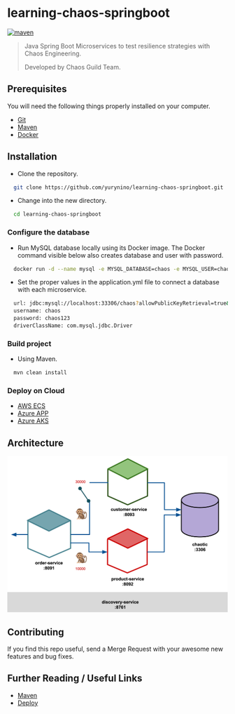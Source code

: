# learning-chaos-springboot

[![maven](https://img.shields.io/badge/maven-v3.6.X-red.svg)](https://maven.apache.org/)

> Java Spring Boot Microservices to test resilience strategies with Chaos Engineering.
>
> Developed by Chaos Guild Team.

## Prerequisites

You will need the following things properly installed on your computer.

- [Git](http://git-scm.com/)
- [Maven](https://maven.apache.org/developers/index.html)
- [Docker](https://www.docker.com/)

## Installation

- Clone the repository.

```bash
  git clone https://github.com/yurynino/learning-chaos-springboot.git
```

- Change into the new directory.

```bash
  cd learning-chaos-springboot
```

### Configure the database

- Run MySQL database locally using its Docker image. The Docker command visible below also creates database and user with password.

```bash
  docker run -d --name mysql -e MYSQL_DATABASE=chaos -e MYSQL_USER=chaos -e MYSQL_PASSWORD=chaos123 -e MYSQL_ROOT_PASSWORD=123456 -p 33306:3306 mysql
```

- Set the proper values in the application.yml file to connect a database with each microservice.

```bash
  url: jdbc:mysql://localhost:33306/chaos?allowPublicKeyRetrieval=true&useSSL=false
  username: chaos
  password: chaos123
  driverClassName: com.mysql.jdbc.Driver
```

### Build project

- Using Maven.

```bash
  mvn clean install
```

### Deploy on Cloud

- [AWS ECS](README_aws_ecs.md)
- [Azure APP](README_az_app.md)
- [Azure AKS](README_az_aks.md)

## Architecture

<div align="center">
  <img src="images/architecture.png" width="600px" />
</div>

## Contributing

If you find this repo useful, send a Merge Request with your awesome new features and bug fixes.

## Further Reading / Useful Links

- [Maven](https://maven.apache.org/developers/index.html)
- [Deploy](https://docs.microsoft.com/en-us/azure/app-service/tutorial-custom-container?pivots=container-linux)
